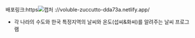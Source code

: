 
배포링크:https![캡처](https://github.com/kangjinyong2/Weather-app/assets/66777943/fac245c6-0cdb-4370-a07b-c362a997cd20)
://voluble-zuccutto-dda73a.netlify.app/

* 각 나라의 수도와 한국 특정지역의 날씨와 온도(섭씨&화씨)를 알려주는 날씨 프로그램
